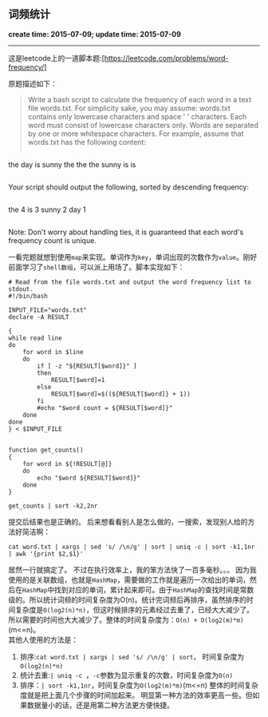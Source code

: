 词频统计
------
**create time: 2015-07-09; update time: 2015-07-09**

---------------------------------------------------------------

这是leetcode上的一道脚本题:[https://leetcode.com/problems/word-frequency/]

原题描述如下：
> Write a bash script to calculate the frequency of each word in a text file words.txt.
For simplicity sake, you may assume:
words.txt contains only lowercase characters and space ' ' characters.
Each word must consist of lowercase characters only.
Words are separated by one or more whitespace characters.
For example, assume that words.txt has the following content:
> ```
the day is sunny the the
the sunny is is
> ```
Your script should output the following, sorted by descending frequency:
> ```
the 4
is 3
sunny 2
day 1
> ```
Note:
Don't worry about handling ties, it is guaranteed that each word's frequency count is unique.

一看完题就想到使用`map`来实现。单词作为`key`，单词出现的次数作为`value`。刚好前面学习了`shell数组`，可以派上用场了。脚本实现如下：
```
# Read from the file words.txt and output the word frequency list to stdout.
#!/bin/bash

INPUT_FILE="words.txt"
declare -A RESULT

{
while read line
do
    for word in $line
    do
        if [ -z "${RESULT[$word]}" ]
        then
            RESULT[$word]=1
        else
            RESULT[$word]=$((${RESULT[$word]} + 1))
        fi
        #echo "$word count = ${RESULT[$word]}"
    done
done
} < $INPUT_FILE


function get_counts()
{
    for word in ${!RESULT[@]} 
    do 
        echo "$word ${RESULT[$word]}" 
    done
}

get_counts | sort -k2,2nr
```

提交后结果也是正确的。
后来想看看别人是怎么做的，一搜索，发现别人给的方法好简洁啊：
```
cat word.txt | xargs | sed 's/ /\n/g' | sort | uniq -c | sort -k1,1nr | awk '{print $2,$1}'
```

居然一行就搞定了。
不过在执行效率上，我的笨方法快了一百多毫秒。。。
因为我使用的是关联数组，也就是`HashMap`，需要做的工作就是遍历一次给出的单词，然后在`HashMap`中找到对应的单词，累计起来即可。由于`HashMap`的查找时间是常数级的。所以统计词频的时间复杂度为O(n)。统计完词频后再排序，虽然排序的时间复杂度是`O(log2(n)*n)`，但这时候排序的元素经过去重了，已经大大减少了。所以需要的时间也大大减少了。整体的时间复杂度为：`O(n) + O(log2(m)*m)`(m<=n)。
<br/>
其他人使用的方法是：
1. 排序:`cat word.txt | xargs | sed 's/ /\n/g' | sort`， 时间复杂度为`O(log2(n)*n)`
2. 统计去重:`| uniq -c `，`-c`参数为显示重复的次数，时间复杂度为`O(n)`
3. 排序：`| sort -k1,1nr`，时间复杂度为`O(log2(m)*m)`(m<=n)
整体的时间复杂度就是把上面几个步骤的时间加起来。
明显第一种方法的效率更高一些。但如果数据量小的话，还是用第二种方法更方便快捷。